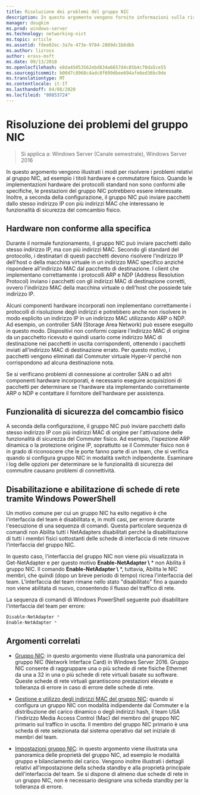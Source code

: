 ```yaml
---
title: Risoluzione dei problemi del gruppo NIC
description: In questo argomento vengono fornite informazioni sulla risoluzione dei problemi relativi al gruppo NIC in Windows Server 2016.
manager: dougkim
ms.prod: windows-server
ms.technology: networking-nict
ms.topic: article
ms.assetid: fdee02ec-3a7e-473e-9784-2889dc1b6dbb
ms.author: lizross
author: eross-msft
ms.date: 09/13/2018
ms.openlocfilehash: e8da45053562ebd834a6657d4c85b4c70da5ce55
ms.sourcegitcommit: b00d7c8968c4adc8f699dbee694afe6ed36bc9de
ms.translationtype: MT
ms.contentlocale: it-IT
ms.lasthandoff: 04/08/2020
ms.locfileid: "80853724"
---
```

# <a name="troubleshooting-nic-teaming"></a>Risoluzione dei problemi del gruppo NIC

>Si applica a: Windows Server (Canale semestrale), Windows Server 2016

In questo argomento vengono illustrati i modi per risolvere i problemi relativi al gruppo NIC, ad esempio i titoli hardware e commutatore fisico.  Quando le implementazioni hardware dei protocolli standard non sono conformi alle specifiche, le prestazioni del gruppo NIC potrebbero essere interessate. Inoltre, a seconda della configurazione, il gruppo NIC può inviare pacchetti dallo stesso indirizzo IP con più indirizzi MAC che interessano le funzionalità di sicurezza del comcambio fisico.

  
## <a name="hardware-that-doesnt-conform-to-specification"></a>Hardware non conforme alla specifica  
  
Durante il normale funzionamento, il gruppo NIC può inviare pacchetti dallo stesso indirizzo IP, ma con più indirizzi MAC. Secondo gli standard del protocollo, i destinatari di questi pacchetti devono risolvere l'indirizzo IP dell'host o della macchina virtuale in un indirizzo MAC specifico anziché rispondere all'indirizzo MAC dal pacchetto di destinazione.  I client che implementano correttamente i protocolli ARP e NDP (Address Resolution Protocol) inviano i pacchetti con gli indirizzi MAC di destinazione corretti, ovvero l'indirizzo MAC della macchina virtuale o dell'host che possiede tale indirizzo IP. 
  
Alcuni componenti hardware incorporati non implementano correttamente i protocolli di risoluzione degli indirizzi e potrebbero anche non risolvere in modo esplicito un indirizzo IP in un indirizzo MAC utilizzando ARP o NDP.  Ad esempio, un controller SAN (Storage Area Network) può essere eseguito in questo modo. Dispositivi non conformi copiare l'indirizzo MAC di origine da un pacchetto ricevuto e quindi usarlo come indirizzo MAC di destinazione nei pacchetti in uscita corrispondenti, ottenendo i pacchetti inviati all'indirizzo MAC di destinazione errato. Per questo motivo, i pacchetti vengono eliminati dal Commuter virtuale Hyper-V perché non corrispondono ad alcuna destinazione nota.  
  
Se si verificano problemi di connessione ai controller SAN o ad altri componenti hardware incorporati, è necessario eseguire acquisizioni di pacchetti per determinare se l'hardware sta implementando correttamente ARP o NDP e contattare il fornitore dell'hardware per assistenza.  

  
## <a name="physical-switch-security-features"></a>Funzionalità di sicurezza del comcambio fisico  
A seconda della configurazione, il gruppo NIC può inviare pacchetti dallo stesso indirizzo IP con più indirizzi MAC di origine per l'attivazione delle funzionalità di sicurezza del Commuter fisico. Ad esempio, l'ispezione ARP dinamica o la protezione origine IP, soprattutto se il Commuter fisico non è in grado di riconoscere che le porte fanno parte di un team, che si verifica quando si configura gruppo NIC in modalità switch indipendente. Esaminare i log delle opzioni per determinare se le funzionalità di sicurezza del commutire causano problemi di connettività. 
  
## <a name="disabling-and-enabling-network-adapters-by-using-windows-powershell"></a>Disabilitazione e abilitazione di schede di rete tramite Windows PowerShell  

Un motivo comune per cui un gruppo NIC ha esito negativo è che l'interfaccia del team è disabilitata e, in molti casi, per errore durante l'esecuzione di una sequenza di comandi.  Questa particolare sequenza di comandi non Abilita tutti i NetAdapters disabilitati perché la disabilitazione di tutti i membri fisici sottostanti delle schede di interfaccia di rete rimuove l'interfaccia del gruppo NIC. 

In questo caso, l'interfaccia del gruppo NIC non viene più visualizzata in Get-NetAdapter e per questo motivo **Enable-NetAdapter \\** * non Abilita il gruppo NIC. Il comando **Enable-NetAdapter \\** *, tuttavia, Abilita le NIC membri, che quindi (dopo un breve periodo di tempo) ricrea l'interfaccia del team. L'interfaccia del team rimane nello stato "disabilitato" fino a quando non viene abilitata di nuovo, consentendo il flusso del traffico di rete. 

La sequenza di comandi di Windows PowerShell seguente può disabilitare l'interfaccia del team per errore:  
  
```PowerShell 
Disable-NetAdapter *  
Enable-NetAdapter *  
```  
  

  
## <a name="related-topics"></a>Argomenti correlati  
- [Gruppo NIC](NIC-Teaming.md): in questo argomento viene illustrata una panoramica del gruppo NIC (Network Interface Card) in Windows Server 2016. Gruppo NIC consente di raggruppare una o più schede di rete fisiche Ethernet da una a 32 in una o più schede di rete virtuali basate su software. Queste schede di rete virtuali garantiscono prestazioni elevate e tolleranza di errore in caso di errore delle schede di rete.   

- [Gestione e utilizzo degli indirizzi MAC del gruppo NIC](NIC-Teaming-MAC-Address-Use-and-Management.md): quando si configura un gruppo NIC con modalità indipendente dal Commuter e la distribuzione del carico dinamico o degli indirizzi hash, il team USA l'indirizzo Media Access Control (Mac) del membro del gruppo NIC primario sul traffico in uscita. Il membro del gruppo NIC primario è una scheda di rete selezionata dal sistema operativo dal set iniziale di membri del team.

- [Impostazioni gruppo NIC](nic-teaming-settings.md): in questo argomento viene illustrata una panoramica delle proprietà del gruppo NIC, ad esempio le modalità gruppo e bilanciamento del carico. Vengono inoltre illustrati i dettagli relativi all'impostazione della scheda standby e alla proprietà principale dell'interfaccia del team. Se si dispone di almeno due schede di rete in un gruppo NIC, non è necessario designare una scheda standby per la tolleranza di errore.
  


